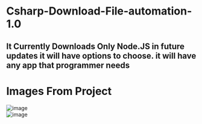 # Csharp-Download-File-automation-1.0

## It Currently Downloads Only Node.JS in future updates it will have options to choose. it will have any app that programmer needs


# Images From Project


<img src="https://i.ibb.co/jRLxNTc/image.png" alt="image" border="0" />

<br>

<img src="https://i.ibb.co/jRQGYsJ/image.png" alt="image" border="0" />
